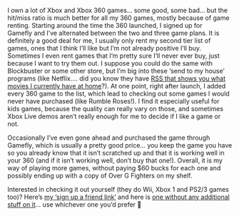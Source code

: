 I own a lot of Xbox and Xbox 360 games&#8230; some good, some bad&#8230; but the hit/miss ratio is much better for all my 360 games, mostly because of game renting. Starting around the time the 360 launched, I signed up for Gamefly&nbsp;and I&#8217;ve alternated between the two and three game plans. It is definitely a good deal for me, I usually only rent my second tier list of games, ones that I think I&#8217;ll like but I&#8217;m not already positive I&#8217;ll buy. Sometimes I even rent games that I&#8217;m pretty sure I&#8217;ll never ever buy, just because I want to try them out. I suppose you could do the same with Blockbuster or some other store, but I&#8217;m big into these &#8216;send to my house&#8217; programs (like Netflix&#8230;. did you know they have <a href="http://rss.netflix.com/AtHomeRSS?id=P1919270839112012058970361825810643" target="_blank" class="broken_link">RSS that shows you what movies I currently have at home</a>?). At one point, right after launch, I added every 360 game to the list, which lead to checking out some games I would never have purchased (like Rumble Roses!). I find it especially useful for kids games, because the quality can really vary on those, and sometimes Xbox Live demos aren&#8217;t really enough for me to decide if I like a game or not.

Occasionally I&#8217;ve even gone ahead and purchased the game through Gamefly, which is usually a pretty good price&#8230; you keep the game you have so you already know that it isn&#8217;t scratched up and that it is working well in your 360 (and if it isn&#8217;t working well, don&#8217;t buy that one!). Overall, it is my way of playing more games, without paying $60 bucks for each one and possibly ending up with a copy of Over G Fighters on my shelf.

Interested in checking it out yourself (they do Wii, Xbox 1 and PS2/3 games too)? Here&#8217;s <a href="http://friends.GameFly.com/r/44a16bec43c7102a919d" target="_blank" class="broken_link">my &#8216;sign up a friend link&#8217;</a> and here is <a href="http://www.gamefly.com/" target="_blank">one without any additional stuff on it</a>&#8230; use whichever one you&#8217;d prefer 🙂